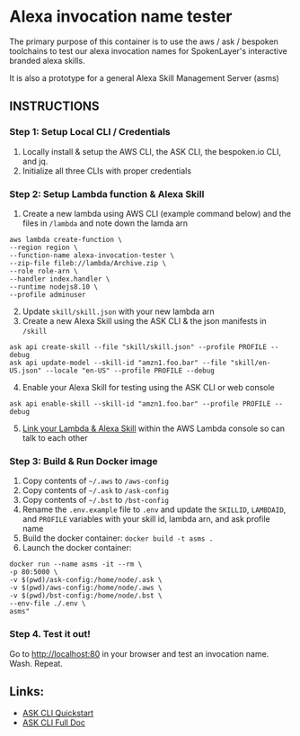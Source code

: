 # Alexa invocation name tester 

The primary purpose of this container is to use the aws / ask / bespoken toolchains to test our alexa invocation names for SpokenLayer's interactive branded alexa skills.

It is also a prototype for a general Alexa Skill Management Server (asms)


## INSTRUCTIONS

### Step 1: Setup Local CLI / Credentials
1. Locally install & setup the AWS CLI, the ASK CLI, the bespoken.io CLI, and jq.
2. Initialize all three CLIs with proper credentials

### Step 2: Setup Lambda function & Alexa Skill
1. Create a new lambda using AWS CLI (example command below) and the files in `/lambda` and note down the lamda arn
  ```
  aws lambda create-function \
  --region region \
  --function-name alexa-invocation-tester \
  --zip-file fileb://lambda/Archive.zip \
  --role role-arn \
  --handler index.handler \
  --runtime nodejs8.10 \
  --profile adminuser 
  ```

2. Update `skill/skill.json` with your new lambda arn
3. Create a new Alexa Skill using the ASK CLI & the json manifests in `/skill`
  ```
  ask api create-skill --file "skill/skill.json" --profile PROFILE --debug
  ask api update-model --skill-id "amzn1.foo.bar" --file "skill/en-US.json" --locale "en-US" --profile PROFILE --debug
  ```

4.  Enable your Alexa Skill for testing using the ASK CLI or web console
  ```
  ask api enable-skill --skill-id "amzn1.foo.bar" --profile PROFILE --debug
  ```

5. [Link your Lambda & Alexa Skill](https://developer.amazon.com/docs/custom-skills/host-a-custom-skill-as-an-aws-lambda-function.html#add-ask-trigger) within the AWS Lambda console so can talk to each other


### Step 3: Build & Run Docker image
1. Copy contents of `~/.aws` to `/aws-config`
2. Copy contents of `~/.ask` to `/ask-config`
3. Copy contents of `~/.bst` to `/bst-config`
4. Rename the `.env.example` file to `.env` and update the `SKILLID`, `LAMBDAID`, and `PROFILE` variables with your skill id, lambda arn, and ask profile name
5. Build the docker container: `docker build -t asms .`
6. Launch the docker container: 
  ```
  docker run --name asms -it --rm \
  -p 80:5000 \
  -v $(pwd)/ask-config:/home/node/.ask \
  -v $(pwd)/aws-config:/home/node/.aws \
  -v $(pwd)/bst-config:/home/node/.bst \
  --env-file ./.env \
  asms"
  ```

### Step 4. Test it out!

Go to [http://localhost:80](http://localhost:80) in your browser and test an invocation name. Wash. Repeat.

## Links:

- [ASK CLI Quickstart](https://developer.amazon.com/docs/smapi/quick-start-alexa-skills-kit-command-line-interface.html)
- [ASK CLI Full Doc](https://developer.amazon.com/docs/smapi/ask-cli-intro.html#alexa-skills-kit-command-line-interface-ask-cli)

